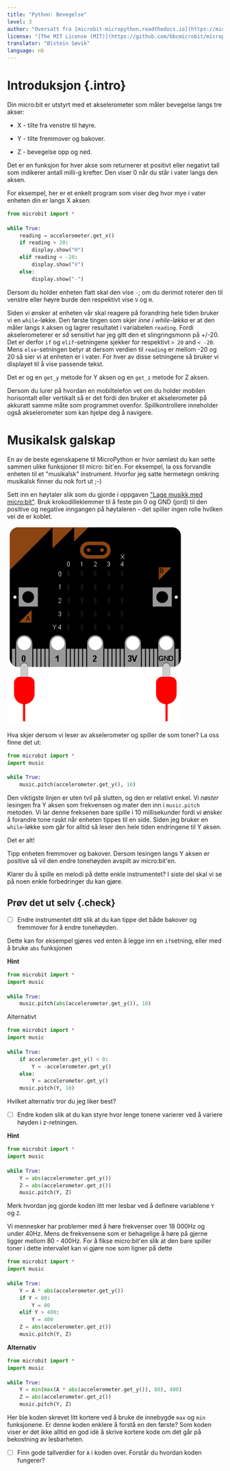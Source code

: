 ```yaml
---
title: "Python: Bevegelse"
level: 3
author: "Oversatt fra [microbit-micropython.readthedocs.io](https://microbit-micropython.readthedocs.io/en/latest/tutorials/movement.html)"
license: "[The MIT License (MIT)](https://github.com/bbcmicrobit/micropython/blob/master/LICENSE)"
translator: "Øistein Søvik"
language: nb
---
```



# Introduksjon {.intro}

Din micro:bit er utstyrt med et akselerometer som måler bevegelse langs tre akser:

* X - tilte fra venstre til høyre.

* Y - tilte fremmover og bakover.

* Z - bevegelse opp og ned.

Det er en funksjon for hver akse som returnerer et positivt eller negativt tall
som indikerer antall milli-g krefter. Den viser 0 når du står i vater langs
den aksen.

For eksempel, her er et enkelt program som viser deg hvor mye i vater enheten
din er langs X aksen:

```python
from microbit import *

while True:
    reading = accelerometer.get_x()
    if reading > 20:
        display.show("H")
    elif reading < -20:
        display.show("V")
    else:
        display.show("-")
```

Dersom du holder enheten flatt skal den vise `-`; om du derimot roterer den til
venstre eller høyre burde den respektivt vise `V` og `H`.

Siden vi ønsker at enheten vår skal reagere på forandring hele tiden bruker vi
en `while`-løkke. Den første tingen som skjer *inne i while-løkka* er at den
måler langs `X` aksen og lagrer resultatet i variabelen `reading`. Fordi
akselerometerer er *så* sensitivt har jeg gitt den et slingringsmonn på +/-20.
Det er derfor `if` og `elif`-setningene sjekker for respektivt `> 20` and `<
-20`. Mens `else`-setningen betyr at dersom verdien til `reading` er mellom -20
og 20 så sier vi at enheten er i vater. For hver av disse setningene så bruker
vi displayet til å vise passende tekst.

Det er og en `get_y` metode for Y aksen og en `get_z` metode for Z aksen.

Dersom du lurer på hvordan en mobiltelefon vet om du holder mobilen horisontalt
eller vertikalt så er det fordi den bruker et akselerometer på akkuratt samme
måte som programmet ovenfor. Spillkontrollere inneholder også akselerometer som
kan hjelpe deg å navigere.

# Musikalsk galskap

En av de beste egenskapene til MicroPython er hvor sømløst du kan sette sammen
ulike funksjoner til micro: bit'en. For eksempel, la oss forvandle enheten til
et "musikalsk" instrument. Hvorfor jeg satte hermetegn omkring musikalsk finner
du nok fort ut ;-)

Sett inn en høytaler slik som du gjorde i oppgaven ["Lage musikk med
micro:bit"](../python_musikk/python_musikk). Bruk krokodilleklemmer til å feste
pin 0 og GND (jord) til den positive og negative inngangen på høytaleren - det
spiller ingen rolle hvilken vei de er koblet. 

![Bilde av en micro'bit med krokodilleklemmer til pin 0 og GND](pin0-gnd.png)

Hva skjer dersom vi leser av akselerometer og spiller de som toner? La oss finne
det ut:

```python
from microbit import *
import music

while True:
    music.pitch(accelerometer.get_y(), 10)
```

Den viktigste linjen er uten tvil på slutten, og den er relativt enkel. Vi
*nøster* lesingen fra Y aksen som frekvensen og mater den inn i `music.pitch`
metoden. Vi lar denne freksenen bare spille i 10 millisekunder fordi vi ønsker å
forandre tone raskt når enheten tippes til en side. Siden jeg bruker en
`while`-løkke som går for alltid så leser den hele tiden endringene til Y aksen.

Det er alt!

Tipp enheten fremmover og bakover. Dersom lesingen langs Y aksen er positive så
vil den endre tonehøyden avspilt av micro:bit'en. 

Klarer du å spille en melodi på dette enkle instrumentet? I siste del skal vi se
på noen enkle forbedringer du kan gjøre.

## Prøv det ut selv {.check}

- [ ] Endre instrumentet ditt slik at du kan tippe det både bakover og fremmover for å endre tonehøyden.

Dette kan for eksempel gjøres ved enten å legge inn en `if`setning, eller med å bruke `abs` funksjonen

<toggle>
  <strong>Hint</strong>
  <hide>

```python
from microbit import *
import music

while True:
    music.pitch(abs(accelerometer.get_y()), 10)
```

Alternativt 

```python
from microbit import *
import music

while True:
    if accelerometer.get_y() < 0:
        Y = -accelerometer.get_y()
    else:
        Y = accelerometer.get_y()
    music.pitch(Y, 10)
```

Hvilket alternativ tror du jeg liker best?

</hide>
</toggle>

- [ ] Endre koden slik at du kan styre hvor lenge tonene varierer ved å variere høyden i z-retningen.

<toggle>
  <strong>Hint</strong>
  <hide>

```python
from microbit import *
import music

while True:
    Y = abs(accelerometer.get_y())
    Z = abs(accelerometer.get_z())
    music.pitch(Y, Z)
```

Merk hvordan jeg gjorde koden litt mer lesbar ved å definere variablene `Y` og `Z`.

</hide>
</toggle>

Vi mennesker har problemer med å høre frekvenser over 18 000Hz og under 40Hz.
Mens de frekvensene som er behagelige å høre på gjerne ligger mellom 80 - 400Hz.
For å fikse micro:bit'en slik at den bare spiller toner i dette intervalet kan vi
gjøre noe som ligner på dette

```python
from microbit import *
import music

while True:
    Y = A * abs(accelerometer.get_y())
    if Y < 80:
        Y = 80
    elif Y > 400:
        Y = 400
    Z = abs(accelerometer.get_z())
    music.pitch(Y, Z)
```

<toggle>
  <strong>Alternativ</strong>
  <hide>

```python
from microbit import *
import music

while True:
    Y = min(max(A * abs(accelerometer.get_y()), 80), 400)
    Z = abs(accelerometer.get_z())
    music.pitch(Y, Z)
```

Her ble koden skrevet litt kortere ved å bruke de innebygde `max` og `min`
funksjonene. Er denne koden enklere å forstå en den første? Som koden viser er
det ikke alltid en god idè å skrive kortere kode om det går på bekostning av
lesbarheten.

</hide>
</toggle>

- [ ] Finn gode tallverdier for `A` i koden over. Forstår du hvordan koden fungerer?

